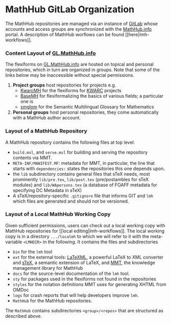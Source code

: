 # MathHub GitLab Organization

The MathHub repositories are managed via an instance of
[GitLab](http://gitlab.org) whose accounts and access groups are
synchronized with the [MathHub.info](http://mathhub.info) portal. A
description of MathHub worflows can be found
[[here|lmh-workflows]].

### Content Layout of [GL.MathHub.info](http://gl.mathhub.info)

The flexiforms on [GL.MathHub.info](http://gl.mathhub.info) are hosted
on topical and personal repositories, which in turn are organized in
groups. Note that some of the links below may be inaccessible without
special permissions.

1.  **Project groups** host repositories for projects e.g.
      - [KwarcMH](http://gl.mathhub.info/groups/KwarcMH) for the
        flexiforms for [KWARC](http://kwarc.info) projects
      - [BaseMH](http://gl.mathhub.info/groups/BaseMH) for
        flexiformalizing the basics of various fields; a particular one
        is
      - [smglom](http://gl.mathhub.info/groups/smglom) for the Semantic
        Multilingual Glossary for Mathematics
2.  **Personal groups** host personal repositories, they come
    automatically with a MathHub author account.

### Layout of a MathHub Repository

A MathHub repository contains the following files at top level:

  - `build.msl`, and `serve.msl` for building and serving the repository
    contents via MMT.
  - `META-INF/MANIFEST.MF`: metadata for MMT, in particular, the line
    that starts with `dependencies:` states the repositories this one
    depends upon.
  - the `lib` subdirectory contains general files that sTeX needs, most
    prominently `lib/pre.tex`, `lib/post.tex` (pre/postambles for sTeX
    modules) and `lib/WApersons.tex` (a database of FOAFF metadata for
    specifying DC Metadata in sTeX)
  - A sTeX/repository-specific `.gitignore` file that informs GIT and
    `lmh` which files are generated and should not be versioned.

### Layout of a Local MathHub Working Copy

Given sufficient permissions, users can check out a local working copy
with MathHub repositories for [[local editing|lmh-workflows]].
The local working copy is in a directory `.../localmh` to which we will
refer to it with the meta-variable `<LMHDIR>` in the following. It
contains the files and subdirectories

  - `bin` for the `lmh` tool
  - `ext` for the external tools:
    [LaTeXML](http://dlmf.nist.gov/LaTeXML/), a powerful LaTeX to XML
    converter and [sTeX](https://github.com/KWARC/sTeX), a semantic
    extension of LaTeX, and [MMT](http://uniformal.github.io), the
    knowledge management library for MathHub
  - `docs` for the source-level documentation of the `lmh` tool.
  - `sty` for packages used in the flexiforms not found in the
    repositories
  - `styles` for the notation definitions MMT uses for generating XHTML
    from OMDoc
  - `logs` for crash reports that will help developers improve `lmh`.
  - `MathHub` for the MathHub repositories.

The `MathHub` contains subdirectories `<group>/<repos>` that are
structured as described above.
